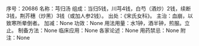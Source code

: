 序号：20686
名称：芎归汤
组成：当归5钱，川芎4钱，白芍（酒炒）2钱，续断3钱，荆芥穗（炒黑）3钱（或加人参2钱）。
出处：《宋氏女科》。
主治：血崩，以致寒所晕倒者。
加减：None
功效：None
用法用量：水1钟，酒半钟，煎服。立止。
制备方法：None
临床应用：None
各家论述：None
用药禁忌：None
附注：None
